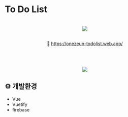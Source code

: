 # To Do List


<div align="center" >
<br>
<img src="https://user-images.githubusercontent.com/78632052/212231146-4ab4e095-a90b-4237-99c5-34a0eaf7829c.png"><br>

<br>

📌 https://onezeun-todolist.web.app/
</div>

<br>
<br>
<br>

<div align="center" >
<img src="https://user-images.githubusercontent.com/78632052/212231066-74030bf1-595d-4b62-9726-7478d9b78258.png">
</div>

## ⚙️ 개발환경
- Vue
- Vuetify
- firebase


